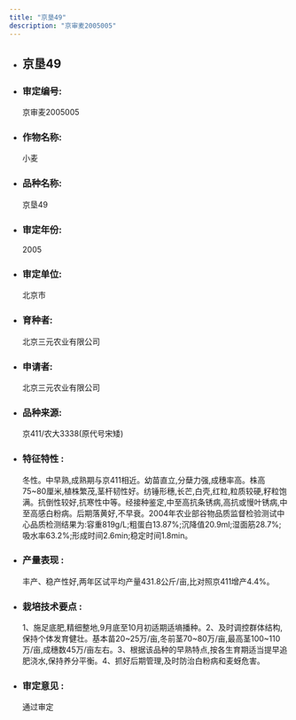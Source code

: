```yaml
---
title: "京垦49"
description: "京审麦2005005"
---
```

* ## 京垦49
* ###  审定编号:  
   京审麦2005005

*  ### 作物名称:  
   小麦

*   ###  品种名称: 
    京垦49

*   ### 审定年份: 
    2005

*   ### 审定单位:  
    北京市

*   ### 育种者:  
    北京三元农业有限公司

*   ### 申请者:  
    北京三元农业有限公司

*   ### 品种来源:  
    京411/农大3338(原代号宋矮)

*   ### 特征特性 : 
    冬性。中早熟,成熟期与京411相近。幼苗直立,分蘖力强,成穗率高。株高75~80厘米,植株繁茂,茎杆韧性好。纺锤形穗,长芒,白壳,红粒,粒质较硬,籽粒饱满。抗倒性较好,抗寒性中等。经接种鉴定,中至高抗条锈病,高抗或慢叶锈病,中至高感白粉病。后期落黄好,不早衰。2004年农业部谷物品质监督检验测试中心品质检测结果为:容重819g/L;粗蛋白13.87%;沉降值20.9ml;湿面筋28.7%;吸水率63.2%;形成时间2.6min;稳定时间1.8min。

*   ### 产量表现 : 
    丰产、稳产性好,两年区试平均产量431.8公斤/亩,比对照京411增产4.4%。

*   ### 栽培技术要点 : 
    1、施足底肥,精细整地,9月底至10月初适期适墒播种。2、及时调控群体结构,保持个体发育健壮。基本苗20~25万/亩,冬前茎70~80万/亩,最高茎100~110万/亩,成穗数45万/亩左右。3、根据该品种的早熟特点,按各生育期适当提早追肥浇水,保持养分平衡。4、抓好后期管理,及时防治白粉病和麦蚜危害。

*   ### 审定意见 : 
    通过审定
